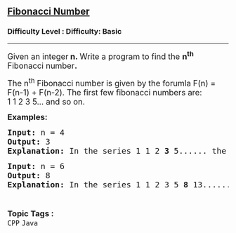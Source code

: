 <h2><a href="https://www.geeksforgeeks.org/problems/fibonacci-number-1605700704/1">Fibonacci Number</a></h2><h3>Difficulty Level : Difficulty: Basic</h3><hr><div class="problems_problem_content__Xm_eO"><p><span style="font-size: 18px;">Given an integer<strong>&nbsp;n</strong><strong>.&nbsp;</strong>Write a program to find the&nbsp;<strong>n<sup>th</sup></strong> Fibonacci number<strong>.</strong></span></p>
<p><span style="font-size: 18px;">The n<sup>th</sup> Fibonacci number is given by the forumla F(n) = F(n-1) + F(n-2). The first few fibonacci numbers are:<br>1 1 2 3 5... and so on.</span></p>
<p><span style="font-size: 18px;"><strong>Examples:</strong> <strong> </strong></span></p>
<pre><span style="font-size: 18px;"><strong>Input: </strong>n = 4
<strong>Output: </strong>3
<strong>Explanation: </strong>In the series 1 1 2 <strong>3</strong> 5...... the fourth fibonacci number is 3.</span></pre>
<pre><span style="font-size: 18px;"><strong>Input: </strong>n = 6
<strong>Output: </strong>8
<strong>Explanation: </strong>In the series 1 1 2 3 5 <strong>8</strong> 13...... the sixth fibonacci number is 8.</span></pre></div><br><p><span style=font-size:18px><strong>Topic Tags : </strong><br><code>CPP</code>&nbsp;<code>Java</code>&nbsp;